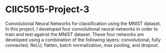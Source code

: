 # CIIC5015-Project-3
Convolutional Neural Networks for classification using the MNIST dataset. In this project, I developed four convolutional neural networks in order to train and test against the MNIST dataset. These four networks are developed using a combination of the following layers: convolutional, fully connected, ReLU, flatten, batch normalization, max pooling, and dropout. 

